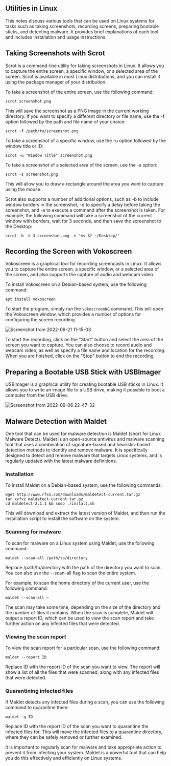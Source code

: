 ## Utilities in Linux

This notes discuss various tools that can be used on Linux systems for tasks such as taking screenshots, recording screens, preparing bootable sticks, and detecting malware. It provides brief explanations of each tool and includes installation and usage instructions.

## Taking Screenshots with Scrot

Scrot is a command-line utility for taking screenshots in Linux. It allows you to capture the entire screen, a specific window, or a selected area of the screen. Scrot is available in most Linux distributions, and you can install it using the package manager of your distribution.

To take a screenshot of the entire screen, use the following command:

```
scrot screenshot.png
```

This will save the screenshot as a PNG image in the current working directory. If you want to specify a different directory or file name, use the -f option followed by the path and file name of your choice:

```
scrot -f /path/to/screenshot.png
```

To take a screenshot of a specific window, use the -u option followed by the window title or ID:

```
scrot -u "Window Title" screenshot.png
```

To take a screenshot of a selected area of the screen, use the -s option:

```
scrot -s screenshot.png
```

This will allow you to draw a rectangle around the area you want to capture using the mouse.

Scrot also supports a number of additional options, such as -b to include window borders in the screenshot, -d to specify a delay before taking the screenshot, and -e to execute a command after the screenshot is taken. For example, the following command will take a screenshot of the current window with borders, wait for 3 seconds, and then save the screenshot to the Desktop:

```
scrot -b -d 3 screenshot.png -e 'mv $f ~/Desktop/'
```

## Recording the Screen with Vokoscreen

Vokoscreen is a graphical tool for recording screencasts in Linux. It allows you to capture the entire screen, a specific window, or a selected area of the screen, and also supports the capture of audio and webcam video.

To install Vokoscreen on a Debian-based system, use the following command:

```
apt install vokoscreen
```

To start the program, simply run the `vokoscreenNG` command. This will open the Vokoscreen window, which provides a number of options for configuring the screen recording.
    
![Screenshot from 2022-09-21 11-15-03](https://user-images.githubusercontent.com/37275728/191465681-8b4915ad-b8a5-4a69-b05b-d3b25b5e2d95.png)

To start the recording, click on the "Start" button and select the area of the screen you want to capture. You can also choose to record audio and webcam video, as well as specify a file name and location for the recording. When you are finished, click on the "Stop" button to end the recording.


## Preparing a Bootable USB Stick with USBImager

USBImager is a graphical utility for creating bootable USB sticks in Linux. It allows you to write an image file to a USB drive, making it possible to boot a computer from the USB drive.

![Screenshot from 2022-09-06 22-47-32](https://user-images.githubusercontent.com/37275728/188735068-290204a3-e986-49e7-be72-3caf4fa95644.png)

## Malware Detection with Maldet

One tool that can be used for malware detection is Maldet (short for Linux Malware Detect). Maldet is an open-source antivirus and malware scanning tool that uses a combination of signature-based and heuristic-based detection methods to identify and remove malware. It is specifically designed to detect and remove malware that targets Linux systems, and is regularly updated with the latest malware definitions.

### Installation

To install Maldet on a Debian-based system, use the following commands:

```
wget http://www.rfxn.com/downloads/maldetect-current.tar.gz
tar xvfvz maldetect-current.tar.gz
cd maldetect-2.1.1 && sudo ./install.sh
```

This will download and extract the latest version of Maldet, and then run the installation script to install the software on the system.

### Scanning for malware

To scan for malware on a Linux system using Maldet, use the following command:

```
maldet --scan-all /path/to/directory
```

Replace /path/to/directory with the path of the directory you want to scan. You can also use the --scan-all flag to scan the entire system.

For example, to scan the home directory of the current user, use the following command:

```
maldet --scan-all ~
```

The scan may take some time, depending on the size of the directory and the number of files it contains. When the scan is complete, Maldet will output a report ID, which can be used to view the scan report and take further action on any infected files that were detected.

### Viewing the scan report

To view the scan report for a particular scan, use the following command:

```
maldet --report ID
```

Replace ID with the report ID of the scan you want to view. The report will show a list of all the files that were scanned, along with any infected files that were detected.

### Quarantining infected files

If Maldet detects any infected files during a scan, you can use the following command to quarantine them:

```
maldet -q ID
```

Replace ID with the report ID of the scan you want to quarantine the infected files for. This will move the infected files to a quarantine directory, where they can be safely removed or further examined.

It is important to regularly scan for malware and take appropriate action to prevent it from infecting your system. Maldet is a powerful tool that can help you do this effectively and efficiently on Linux systems.
